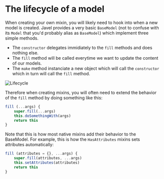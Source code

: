 # The lifecycle of a model

When creating your own mixin, you will likely need to hook into when a new model is created. Javel provides a very basic `BaseModel` (not to confuse with its `Model` that you'd probably alias as `BaseModel`) which implement three simple methods.

- The `constructor` delegates immidiately to the `fill` methods and does nothing else.
- The `fill` method will be called everytime we want to update the content of our models.
- The `make` method instanciate a new object which will call the `constructor` which in turn will call the `fill` method.

![Lifecycle](https://user-images.githubusercontent.com/3642397/51778452-9cbba700-20f9-11e9-86dc-d69fe57bbf28.png)

Therefore when creating mixins, you will often need to extend the behavior of the `fill` method by doing something like this:

```js
fill (...args) {
    super.fill(...args)
    this.doSomethingWith(args)
    return this
}
```

Note that this is how most native mixins add their behavior to the BaseModel. For example, this is how the `HasAttributes` mixins sets attributes automatically:

```js
fill (attributes = {}, ...args) {
    super.fill(attributes, ...args)
    this.setAttributes(attributes)
    return this
}
```